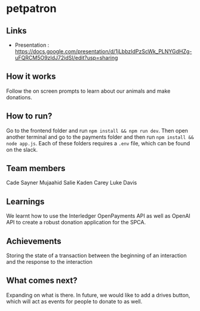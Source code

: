 # petpatron

## Links

* Presentation : https://docs.google.com/presentation/d/1jLbbzIdPzScWk_PLNYGdHZg-uFQRCM5O9zldJ72idSI/edit?usp=sharing

## How it works
Follow the on screen prompts to learn about our animals and make donations. 

## How to run?
Go to the frontend folder and run `npm install && npm run dev`. Then open another terminal and go to the payments folder and then run `npm install && node app.js`.
Each of these folders requires a `.env` file, which can be found on the slack.


## Team members
Cade Sayner
Mujaahid Salie
Kaden Carey
Luke Davis

## Learnings
We learnt how to use the Interledger OpenPayments API as well as OpenAI API to create a robust donation application for the SPCA.

## Achievements
Storing the state of a transaction between the beginning of an interaction and the response to the interaction

## What comes next?
Expanding on what is there. In future, we would like to add a drives button, which will act as events for people to donate to as well.
